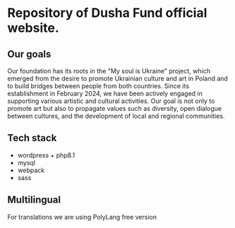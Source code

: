 # Repository of Dusha Fund official website.

## Our goals
Our foundation has its roots in the "My soul is Ukraine" project, which emerged from the desire to promote Ukrainian culture and art in Poland and to build bridges between people from both countries. 
Since its establishment in February 2024, we have been actively engaged in supporting various artistic and cultural activities. 
Our goal is not only to promote art but also to propagate values such as diversity, open dialogue between cultures, and the development of local and regional communities.

## Tech stack
- wordpress + php8.1
- mysql
- webpack
- sass

## Multilingual 

For translations we are using PolyLang free version